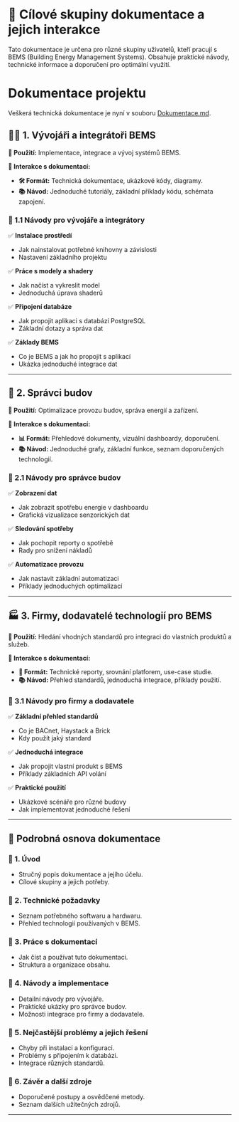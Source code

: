 # 📘 Cílové skupiny dokumentace a jejich interakce

Tato dokumentace je určena pro různé skupiny uživatelů, kteří pracují s BEMS (Building Energy Management Systems). Obsahuje praktické návody, technické informace a doporučení pro optimální využití.
# Dokumentace projektu

Veškerá technická dokumentace je nyní v souboru [Dokumentace.md](./Dokumentace.md).



## 👨‍💻 1. Vývojáři a integrátoři BEMS

**🔹 Použití:** Implementace, integrace a vývoj systémů BEMS.

**📄 Interakce s dokumentací:**
- **🛠 Formát:** Technická dokumentace, ukázkové kódy, diagramy.
- **📚 Návod:** Jednoduché tutoriály, základní příklady kódu, schémata zapojení.

### 📌 1.1 Návody pro vývojáře a integrátory
✅ **Instalace prostředí**
   - Jak nainstalovat potřebné knihovny a závislosti
   - Nastavení základního projektu

✅ **Práce s modely a shadery**
   - Jak načíst a vykreslit model
   - Jednoduchá úprava shaderů

✅ **Připojení databáze**
   - Jak propojit aplikaci s databází PostgreSQL
   - Základní dotazy a správa dat

✅ **Základy BEMS**
   - Co je BEMS a jak ho propojit s aplikací
   - Ukázka jednoduché integrace dat

---

## 🏢 2. Správci budov 

**🔹 Použití:** Optimalizace provozu budov, správa energií a zařízení.

**📄 Interakce s dokumentací:**
- **📊 Formát:** Přehledové dokumenty, vizuální dashboardy, doporučení.
- **📚 Návod:** Jednoduché grafy, základní funkce, seznam doporučených technologií.

### 📌 2.1 Návody pro správce budov
✅ **Zobrazení dat**
   - Jak zobrazit spotřebu energie v dashboardu
   - Grafická vizualizace senzorických dat

✅ **Sledování spotřeby**
   - Jak pochopit reporty o spotřebě
   - Rady pro snížení nákladů

✅ **Automatizace provozu**
   - Jak nastavit základní automatizaci
   - Příklady jednoduchých optimalizací

---

## 🏭 3. Firmy, dodavatelé technologií pro BEMS

**🔹 Použití:** Hledání vhodných standardů pro integraci do vlastních produktů a služeb.

**📄 Interakce s dokumentací:**
- **📑 Formát:** Technické reporty, srovnání platforem, use-case studie.
- **📚 Návod:** Přehled standardů, jednoduchá integrace, příklady použití.

### 📌 3.1 Návody pro firmy a dodavatele
✅ **Základní přehled standardů**
   - Co je BACnet, Haystack a Brick
   - Kdy použít jaký standard

✅ **Jednoduchá integrace**
   - Jak propojit vlastní produkt s BEMS
   - Příklady základních API volání

✅ **Praktické použití**
   - Ukázkové scénáře pro různé budovy
   - Jak implementovat jednoduché řešení




---

## 📝 Podrobná osnova dokumentace

### 📌 1. Úvod
- Stručný popis dokumentace a jejího účelu.
- Cílové skupiny a jejich potřeby.

### 📌 2. Technické požadavky
- Seznam potřebného softwaru a hardwaru.
- Přehled technologií používaných v BEMS.

### 📌 3. Práce s dokumentací
- Jak číst a používat tuto dokumentaci.
- Struktura a organizace obsahu.

### 📌 4. Návody a implementace
- Detailní návody pro vývojáře.
- Praktické ukázky pro správce budov.
- Možnosti integrace pro firmy a dodavatele.

### 📌 5. Nejčastější problémy a jejich řešení
- Chyby při instalaci a konfiguraci.
- Problémy s připojením k databázi.
- Integrace různých standardů.

### 📌 6. Závěr a další zdroje
- Doporučené postupy a osvědčené metody.
- Seznam dalších užitečných zdrojů.

---


